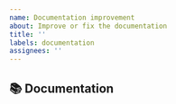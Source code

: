 ```yaml
---
name: Documentation improvement
about: Improve or fix the documentation
title: ''
labels: documentation
assignees: ''
---
```


## 📚 Documentation

<!--
For typos and doc fixes, please go ahead and:

1. Create an issue (You can skip this if it is a very simple fix).
1. Fix the documentation.
1. Submit a PR.

Note: If there are no changes in code, we recommend you to append `[skip ci]` in your commit message to avoid starting the build CI.

Thanks!
-->